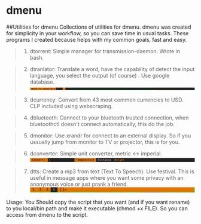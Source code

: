 # dmenu
##Utilities for dmenu
Collections of utilities for dmenu.
dmenu was created for simplicity in your workflow, so you can save time in usual tasks.
These programs I created because helps with my common goals, fast and easy.
>1. dtorrent:
> Simple manager for transmission-daemon. Wrote in bash.
  
>2. dtranlator:
>  Translate a word, have the capability of detect the input language, you select the output (of course) . Use google database.
![dtranslator](dtranslator/dtranslator.gif)

>3. dcurrency:
> Convert from 43 most common currencies to USD. CLP included using webscraping.

>4. dbluetooth:
> Connect to your bluetooth trusted connection, when bluetoothctl doesn't connect automatically, this do the job.

>5. dmonitor:
> Use xrandr for connect to an external display. So if you ussually jump from monitor to TV or projector, this is for you.

>6. dconverter:
> Simple unit converter, metric <-> imperial.
![dconverter](dconverter/dconverter.gif)

>7. dtts:
> Create a mp3 from text (Text To Speech). Use festival. This is useful in message apps where you want some privacy with an anonymous voice or just prank a friend. 
![dtts](dtts/tts2.gif)


Usage:
You Should copy the script that you want (and if you want rename) to you local/bin path and make it executable (chmod +x FILE). 
So you can access from dmenu to the script.